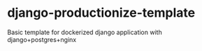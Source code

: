 # django-productionize-template
Basic template for dockerized django application with django+postgres+nginx
